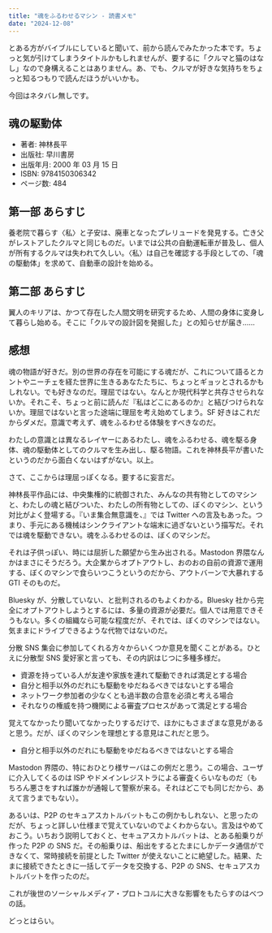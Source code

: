 ```yaml
---
title: "魂をふるわせるマシン - 読書メモ"
date: "2024-12-08"
---
```


とある方がバイブルにしていると聞いて、前から読んでみたかった本です。ちょっと気が引けてしまうタイトルかもしれませんが、要するに「クルマと猫のはなし」なので身構えることはありません。あ、でも、クルマが好きな気持ちをちょっと知るつもりで読んだほうがいいかも。

今回はネタバレ無しです。

## 魂の駆動体

- 著者: 神林長平
- 出版社: 早川書房
- 出版年月: 2000 年 03 月 15 日
- ISBN: 9784150306342
- ページ数: 484

## 第一部 あらすじ

養老院で暮らす〈私〉と子安は、廃車となったプレリュードを発見する。亡き父がレストアしたクルマと同じものだ。いまでは公共の自動運転車が普及し、個人が所有するクルマは失われて久しい。〈私〉は自己を確認する手段としての、「魂の駆動体」を求めて、自動車の設計を始める。

## 第二部 あらすじ

翼人のキリアは、かつて存在した人間文明を研究するため、人間の身体に変身して暮らし始める。そこに「クルマの設計図を発掘した」との知らせが届き……

## 感想

魂の物語が好きだ。別の世界の存在を可能にする魂だが、これについて語るとカントやニーチェを経た世界に生きるあなたたちに、ちょっとギョッとされるかもしれない。でも好きなのだ。理屈ではない。なんとか現代科学と共存させられないか。それこそ、ちょっと前に読んだ『私はどこにあるのか』と結びつけられないか。理屈ではないと言った途端に理屈を考え始めてしまう。SF 好きはこれだからダメだ。意識で考えず、魂をふるわせる体験をすべきなのだ。

わたしの意識とは異なるレイヤーにあるわたし、魂をふるわせる、魂を駆る身体、魂の駆動体としてのクルマを生み出し、駆る物語。これを神林長平が書いたというのだから面白くないはずがない。以上。

さて、ここからは理屈っぽくなる。要するに妄言だ。

神林長平作品には、中央集権的に統御された、みんなの共有物としてのマシンと、わたしの魂と結びついた、わたしの所有物としての、ぼくのマシン、という対比がよく登場する。『いま集合無意識を、』では Twitter への言及もあった。つまり、手元にある機械はシンクライアントな端末に過ぎないという描写だ。それでは魂を駆動できない。魂をふるわせるのは、ぼくのマシンだ。

それは子供っぽい、時には屈折した願望から生み出される。Mastodon 界隈なんかはまさにそうだろう。大企業からオプトアウトし、おのおの自前の資源で運用する、ぼくのマシンで食らいつこうというのだから、アウトバーンで大暴れする GTI そのものだ。

Bluesky が、分散していない、と批判されるのもよくわかる。Bluesky 社から完全にオプトアウトしようとするには、多量の資源が必要だ。個人では用意できそうもない。多くの組織なら可能な程度だが、それでは、ぼくのマシンではない。気ままにドライブできるような代物ではないのだ。

分散 SNS 集会に参加してくれる方々からいくつか意見を聞くことがある。ひとえに分散型 SNS 愛好家と言っても、その内訳はじつに多種多様だ。

- 資源を持っている人が友達や家族を連れて駆動できれば満足とする場合
- 自分と相手以外のだれにも駆動をゆだねるべきではないとする場合
- ネットワーク参加者の少なくとも過半数の合意を必須と考える場合
- それなりの権威を持つ機関による審査プロセスがあって満足とする場合

覚えてなかったり聞いてなかったりするだけで、ほかにもさまざまな意見があると思う。だが、ぼくのマシンを理想とする意見はこれだと思う。

- 自分と相手以外のだれにも駆動をゆだねるべきではないとする場合

Mastodon 界隈の、特におひとり様サーバはこの例だと思う。この場合、ユーザに介入してくるのは ISP やドメインレジストラによる審査くらいなものだ（もちろん悪さをすれば誰かが通報して警察が来る。それはどこでも同じだから、あえて言うまでもない）。

あるいは、P2P のセキュアスカトルバットもこの例かもしれない、と思ったのだが、ちょっと詳しい仕様まで覚えていないのでよくわからない。言及はやめておこう。いちおう説明しておくと、セキュアスカトルバットは、とある船乗りが作った P2P の SNS だ。その船乗りは、船出をするとたまにしかデータ通信ができなくて、常時接続を前提とした Twitter が使えないことに絶望した。結果、たまに接続できたときに一括してデータを交換する、P2P の SNS、セキュアスカトルバットを作ったのだ。

これが後世のソーシャルメディア・プロトコルに大きな影響をもたらすのはべつの話。

どっとはらい。
